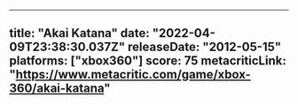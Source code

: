 
---
title: "Akai Katana"
date: "2022-04-09T23:38:30.037Z"
releaseDate: "2012-05-15"
platforms: ["xbox360"]
score: 75
metacriticLink: "https://www.metacritic.com/game/xbox-360/akai-katana"
---
